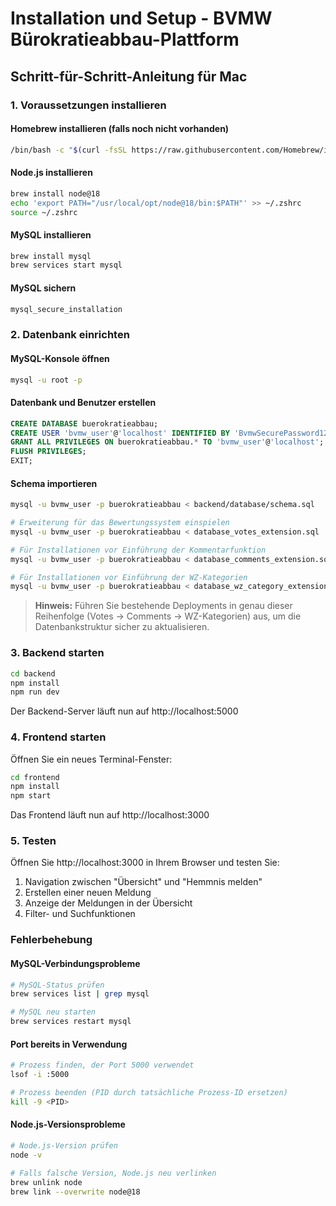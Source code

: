 # Installation und Setup - BVMW Bürokratieabbau-Plattform

## Schritt-für-Schritt-Anleitung für Mac

### 1. Voraussetzungen installieren

#### Homebrew installieren (falls noch nicht vorhanden)
```bash
/bin/bash -c "$(curl -fsSL https://raw.githubusercontent.com/Homebrew/install/HEAD/install.sh)"
```

#### Node.js installieren
```bash
brew install node@18
echo 'export PATH="/usr/local/opt/node@18/bin:$PATH"' >> ~/.zshrc
source ~/.zshrc
```

#### MySQL installieren
```bash
brew install mysql
brew services start mysql
```

#### MySQL sichern
```bash
mysql_secure_installation
```

### 2. Datenbank einrichten

#### MySQL-Konsole öffnen
```bash
mysql -u root -p
```

#### Datenbank und Benutzer erstellen
```sql
CREATE DATABASE buerokratieabbau;
CREATE USER 'bvmw_user'@'localhost' IDENTIFIED BY 'BvmwSecurePassword123';
GRANT ALL PRIVILEGES ON buerokratieabbau.* TO 'bvmw_user'@'localhost';
FLUSH PRIVILEGES;
EXIT;
```

#### Schema importieren
```bash
mysql -u bvmw_user -p buerokratieabbau < backend/database/schema.sql

# Erweiterung für das Bewertungssystem einspielen
mysql -u bvmw_user -p buerokratieabbau < database_votes_extension.sql

# Für Installationen vor Einführung der Kommentarfunktion
mysql -u bvmw_user -p buerokratieabbau < database_comments_extension.sql

# Für Installationen vor Einführung der WZ-Kategorien
mysql -u bvmw_user -p buerokratieabbau < database_wz_category_extension.sql

```

> **Hinweis:** Führen Sie bestehende Deployments in genau dieser Reihenfolge
> (Votes → Comments → WZ-Kategorien) aus, um die Datenbankstruktur sicher zu
> aktualisieren.

### 3. Backend starten

```bash
cd backend
npm install
npm run dev
```

Der Backend-Server läuft nun auf http://localhost:5000

### 4. Frontend starten

Öffnen Sie ein neues Terminal-Fenster:

```bash
cd frontend
npm install
npm start
```

Das Frontend läuft nun auf http://localhost:3000

### 5. Testen

Öffnen Sie http://localhost:3000 in Ihrem Browser und testen Sie:

1. Navigation zwischen "Übersicht" und "Hemmnis melden"
2. Erstellen einer neuen Meldung
3. Anzeige der Meldungen in der Übersicht
4. Filter- und Suchfunktionen

### Fehlerbehebung

#### MySQL-Verbindungsprobleme
```bash
# MySQL-Status prüfen
brew services list | grep mysql

# MySQL neu starten
brew services restart mysql
```

#### Port bereits in Verwendung
```bash
# Prozess finden, der Port 5000 verwendet
lsof -i :5000

# Prozess beenden (PID durch tatsächliche Prozess-ID ersetzen)
kill -9 <PID>
```

#### Node.js-Versionsprobleme
```bash
# Node.js-Version prüfen
node -v

# Falls falsche Version, Node.js neu verlinken
brew unlink node
brew link --overwrite node@18
```

